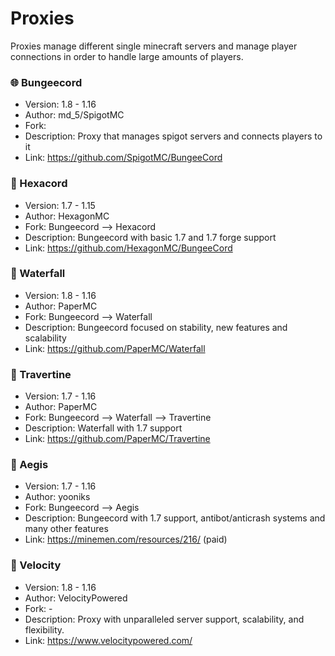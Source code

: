 # Proxies
Proxies manage different single minecraft servers and manage player connections in order to handle large amounts of players. 

### 🌐 Bungeecord
  - Version: 1.8 - 1.16
  - Author: md_5/SpigotMC
  - Fork:
  - Description: Proxy that manages spigot servers and connects players to it
  - Link: https://github.com/SpigotMC/BungeeCord
  
### 🛑 Hexacord
  - Version: 1.7 - 1.15
  - Author: HexagonMC
  - Fork: Bungeecord --> Hexacord
  - Description: Bungeecord with basic 1.7 and 1.7 forge support
  - Link: https://github.com/HexagonMC/BungeeCord
  
### 🌊 Waterfall
  - Version: 1.8 - 1.16
  - Author: PaperMC
  - Fork: Bungeecord --> Waterfall
  - Description: Bungeecord focused on stability, new features and scalability
  - Link: https://github.com/PaperMC/Waterfall
  
### 🌠 Travertine
  - Version: 1.7 - 1.16
  - Author: PaperMC
  - Fork: Bungeecord --> Waterfall --> Travertine
  - Description: Waterfall with 1.7 support
  - Link: https://github.com/PaperMC/Travertine
  
### 🔰 Aegis
  - Version: 1.7 - 1.16
  - Author: yooniks
  - Fork: Bungeecord --> Aegis
  - Description: Bungeecord with 1.7 support, antibot/anticrash systems and many other features
  - Link: https://minemen.com/resources/216/ (paid)
  
### 🔰 Velocity
  - Version: 1.8 - 1.16
  - Author: VelocityPowered
  - Fork: -
  - Description: Proxy with unparalleled server support, scalability, and flexibility.
  - Link: https://www.velocitypowered.com/
